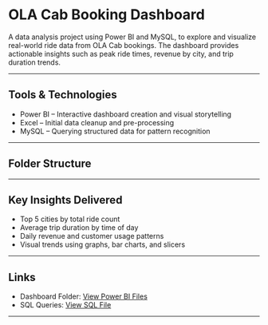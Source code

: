 # OLA Cab Booking Dashboard

A data analysis project using Power BI and MySQL, to explore and visualize real-world ride data from OLA Cab bookings. The dashboard provides actionable insights such as peak ride times, revenue by city, and trip duration trends.

---

## Tools & Technologies
- Power BI – Interactive dashboard creation and visual storytelling  
- Excel – Initial data cleanup and pre-processing   
- MySQL – Querying structured data for pattern recognition  

--- 

## Folder Structure

---

## Key Insights Delivered
- Top 5 cities by total ride count  
- Average trip duration by time of day  
- Daily revenue and customer usage patterns  
- Visual trends using graphs, bar charts, and slicers  

---

## Links
- Dashboard Folder: [View Power BI Files](https://github.com/sachinbarker22/OLA-DashBoard)  
- SQL Queries: [View SQL File](https://github.com/sachinbarker22/OLA-DashBoard/blob/main/Ola%20Dash%20Board%20Project/MYSQL%20Queries.sql)

---

